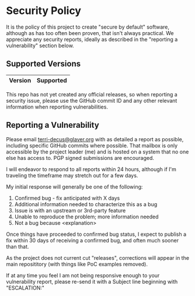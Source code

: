 # Security Policy

It is the policy of this project to create "secure by default"
software, although as has too often been proven, that isn't always
practical. We appreciate any security reports, ideally as described
in the "reporting a vulnerability" section below.

## Supported Versions

| Version | Supported          |
| ------- | ------------------ |

This repo has not yet created any official releases, so when 
reporting a security issue, please use the GitHub commit ID and any
other relevant information when reporting vulnerabilities.

## Reporting a Vulnerability

Please email terri-decus@glaver.org with as detailed a report
as possible, including specific GitHub commits where possible. That
mailbox is only accessible by the project leader (me) and is
hosted on a system that no one else has access to. PGP signed
submissions are encouraged.

I will endeavor to respond to all reports within 24 hours,
although if I'm traveling the timeframe may stretch out for
a few days.

My initial response will generally be one of the following:
1) Confirmed bug - fix anticipated with X days
2) Additional information needed to characterize this as a bug
3) Issue is with an upstream or 3rd-party feature
4) Unable to reproduce the problem; more information needed
5) Not a bug because \<explanation\>

Once things have proceeded to confirmed bug status, I expect
to publish a fix within 30 days of receiving a confirmed bug,
and often much sooner than that.

As the project does not current cut "releases", corrections
will appear in the main reposititory (with things like PoC
examples removed).

If at any time you feel I am not being responsive enough to
your vulnerability report, please re-send it with a Subject
line beginning with "ESCALATION:"
